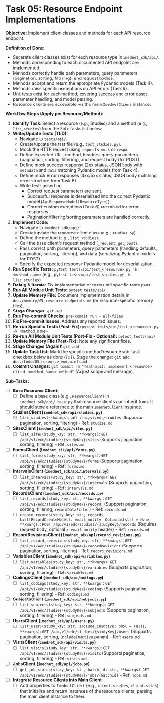 # Task 05: Resource Endpoint Implementations

**Objective:** Implement client classes and methods for each API resource endpoint.

**Definition of Done:**

* Separate client classes exist for each resource type in `imednet_sdk/api/`.
* Methods corresponding to each documented API endpoint are implemented.
* Methods correctly handle path parameters, query parameters (pagination, sorting, filtering), and request bodies.
* Methods accept and return the appropriate Pydantic models (Task 4).
* Methods raise specific exceptions on API errors (Task 6).
* Unit tests exist for each method, covering success and error cases, parameter handling, and model parsing.
* Resource clients are accessible via the main `ImednetClient` instance.

**Workflow Steps (Apply per Resource/Method):**

1. **Identify Task:** Select a resource (e.g., Studies) and a method (e.g., `list_studies`) from the Sub-Tasks list below.
2. **Write/Update Tests (TDD):**
   * Navigate to `tests/api/`.
   * Create/update the test file (e.g., `test_studies.py`).
   * Mock the HTTP request using `requests-mock` or `respx`.
   * Define expected URL, method, headers, query parameters (pagination, sorting, filtering), and request body (for POST).
   * Define mock success response (2xx status, JSON body with `metadata` and `data` matching Pydantic models from Task 4).
   * Define mock error responses (4xx/5xx status, JSON body matching error structure from Task 6).
   * Write tests asserting:
     * Correct request parameters are sent.
     * Successful response is deserialized into the correct Pydantic model (`ApiResponseModel[ResourceType]`).
     * Correct custom exceptions (Task 6) are raised for error responses.
     * Pagination/filtering/sorting parameters are handled correctly.
3. **Implement Code:**
   * Navigate to `imednet_sdk/api/`.
   * Create/update the resource client class (e.g., `studies.py`).
   * Define the method (e.g., `list_studies`).
   * Call the base client's request method (`_request`, `get`, `post`).
   * Pass correct path parameters, query parameters (handling defaults, pagination, sorting, filtering), and data (serializing Pydantic models for POST).
   * Specify the expected response Pydantic model for deserialization.
4. **Run Specific Tests:** `pytest tests/api/test_<resource>.py -k <method_name>` (e.g., `pytest tests/api/test_studies.py -k list_studies`)
5. **Debug & Iterate:** Fix implementation or tests until specific tests pass.
6. **Run All Module Unit Tests:** `pytest tests/api/`
7. **Update Memory File:** Document implementation details in `docs/memory/05_resource_endpoints.md` (or resource-specific memory files).
8. **Stage Changes:** `git add .`
9. **Run Pre-commit Checks:** `pre-commit run --all-files`
10. **Fix Pre-commit Issues:** Address any reported issues.
11. **Re-run Specific Tests (Post-Fix):** `pytest tests/api/test_<resource>.py -k <method_name>`
12. **Re-run All Module Unit Tests (Post-Fix - Optional):** `pytest tests/api/`
13. **Update Memory File (Post-Fix):** Note any significant fixes.
14. **Stage Changes (Again):** `git add .`
15. **Update Task List:** Mark the specific method/resource sub-task checkbox below as done (`[x]`). Stage the change: `git add docs/todo/05_resource_endpoints.md`
16. **Commit Changes:** `git commit -m "feat(api): implement <resource> client <method_name> method"` (Adjust scope and message).

**Sub-Tasks:**

* [ ] **Base Resource Client:**
  * [ ] Define a base class (e.g., `ResourceClient`) in `imednet_sdk/api/_base.py` that resource clients can inherit from. It should store a reference to the main `ImednetClient` instance.
* [ ] **StudiesClient (`imednet_sdk/api/studies.py`)**
  * [ ] `list_studies(**kwargs)`: `GET /api/v1/edc/studies` (Supports pagination, sorting, filtering) - Ref: `studies.md`
* [ ] **SitesClient (`imednet_sdk/api/sites.py`)**
  * [ ] `list_sites(study_key: str, **kwargs)`: `GET /api/v1/edc/studies/{studyKey}/sites` (Supports pagination, sorting, filtering) - Ref: `sites.md`
* [ ] **FormsClient (`imednet_sdk/api/forms.py`)**
  * [ ] `list_forms(study_key: str, **kwargs)`: `GET /api/v1/edc/studies/{studyKey}/forms` (Supports pagination, sorting, filtering) - Ref: `forms.md`
* [ ] **IntervalsClient (`imednet_sdk/api/intervals.py`)**
  * [ ] `list_intervals(study_key: str, **kwargs)`: `GET /api/v1/edc/studies/{studyKey}/intervals` (Supports pagination, sorting, filtering) - Ref: `intervals.md`
* [ ] **RecordsClient (`imednet_sdk/api/records.py`)**
  * [ ] `list_records(study_key: str, **kwargs)`: `GET /api/v1/edc/studies/{studyKey}/records` (Supports pagination, sorting, filtering, `recordDataFilter`) - Ref: `records.md`
  * [ ] `create_records(study_key: str, records: List[RecordCreateModel], email_notify: Optional[str] = None, **kwargs)`: `POST /api/v1/edc/studies/{studyKey}/records` (Requires request body, optional `x-email-notify` header) - Ref: `records.md`
* [ ] **RecordRevisionsClient (`imednet_sdk/api/record_revisions.py`)**
  * [ ] `list_record_revisions(study_key: str, **kwargs)`: `GET /api/v1/edc/studies/{studyKey}/recordRevisions` (Supports pagination, sorting, filtering) - Ref: `record_revisions.md`
* [ ] **VariablesClient (`imednet_sdk/api/variables.py`)**
  * [ ] `list_variables(study_key: str, **kwargs)`: `GET /api/v1/edc/studies/{studyKey}/variables` (Supports pagination, sorting, filtering) - Ref: `variables.md`
* [ ] **CodingsClient (`imednet_sdk/api/codings.py`)**
  * [ ] `list_codings(study_key: str, **kwargs)`: `GET /api/v1/edc/studies/{studyKey}/codings` (Supports pagination, sorting, filtering) - Ref: `codings.md`
* [ ] **SubjectsClient (`imednet_sdk/api/subjects.py`)**
  * [ ] `list_subjects(study_key: str, **kwargs)`: `GET /api/v1/edc/studies/{studyKey}/subjects` (Supports pagination, sorting, filtering) - Ref: `subjects.md`
* [ ] **UsersClient (`imednet_sdk/api/users.py`)**
  * [ ] `list_users(study_key: str, include_inactive: bool = False, **kwargs)`: `GET /api/v1/edc/studies/{studyKey}/users` (Supports pagination, sorting, `includeInactive` param) - Ref: `users.md`
* [ ] **VisitsClient (`imednet_sdk/api/visits.py`)**
  * [ ] `list_visits(study_key: str, **kwargs)`: `GET /api/v1/edc/studies/{studyKey}/visits` (Supports pagination, sorting, filtering) - Ref: `visits.md`
* [ ] **JobsClient (`imednet_sdk/api/jobs.py`)**
  * [ ] `get_job_status(study_key: str, batch_id: str, **kwargs)`: `GET /api/v1/edc/studies/{studyKey}/jobs/{batchId}` - Ref: `jobs.md`
* [ ] **Integrate Resource Clients into Main Client:**
  * [ ] Add properties to `ImednetClient` (e.g., `client.studies`, `client.sites`) that initialize and return instances of the resource clients, passing the main client instance to them.
